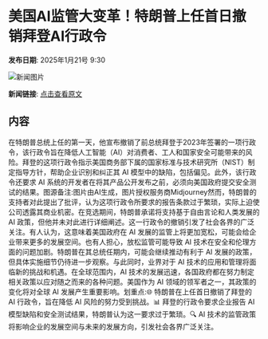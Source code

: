 # 美国AI监管大变革！特朗普上任首日撤销拜登AI行政令

**发布日期**: 2025年1月21号 9:30

![新闻图片](https://pic.chinaz.com/picmap/202304171156359152_1.jpg)

**新闻链接**: [点击查看原文](https://www.aibase.com/zh/news/14871)

## 内容

在特朗普总统上任的第一天，他宣布撤销了前总统拜登于2023年签署的一项行政令，该行政令旨在降低人工智能（AI）对消费者、工人和国家安全可能带来的风险。拜登的这项行政令指示美国商务部下属的国家标准与技术研究所（NIST）制定指导方针，帮助企业识别和纠正其 AI 模型中的缺陷，包括偏见。此外，该行政令还要求 AI 系统的开发者在将其产品公开发布之前，必须向美国政府提交安全测试的结果。图源备注:图片由AI生成，图片授权服务商Midjourney然而，特朗普的支持者对此提出了批评，认为这项行政令所要求的报告条款过于繁琐，实际上迫使公司透露其商业机密。在竞选期间，特朗普承诺将支持基于自由言论和人类发展的 AI 政策，但他并未对此进行详细阐述。这一行政令的撤销引发了社会各界的广泛关注。有人认为，这意味着美国政府在 AI 发展的监管上将更加宽松，可能会给企业带来更多的发展空间。也有人担心，放松监管可能导致 AI 技术在安全和伦理方面的问题加剧。特朗普在其总统任期内，可能会继续推动有利于 AI 发展的政策，但具体实施细节仍待进一步观察。与此同时，业界对于 AI 技术的应用和管理将面临新的挑战和机遇。在全球范围内，AI 技术的发展迅速，各国政府都在努力制定相关政策以应对随之而来的各种问题。美国作为 AI 领域的领军者之一，其政策的变化将对全球 AI 发展产生重要影响。划重点:🌐 特朗普在上任首日撤销了拜登的 AI 行政令，旨在降低 AI 风险的努力受到挑战。📊 拜登的行政令要求企业报告 AI 模型缺陷和安全测试结果，特朗普认为这一要求过于繁琐。🔍 AI 技术的监管政策将影响企业的发展空间与未来的发展方向，引发社会各界广泛关注。
